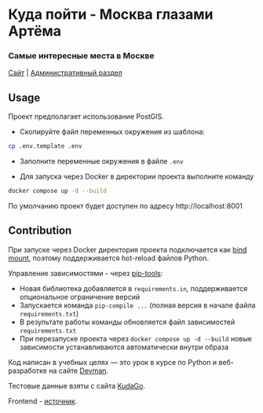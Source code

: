 # Куда пойти - Москва глазами Артёма
### Самые интересные места в Москве

[Cайт](http://morelinks.to) | [Административный раздел](http://morelinks.to/admin/)

## Usage

Проект предполагает использование PostGIS.

- Скопируйте файл переменных окружения из шаблона:
``` Bash
cp .env.template .env
```
- Заполните переменные окружения в файле `.env`

- Для запуска через Docker в директории проекта выполните команду

``` Bash
docker compose up -d --build
```

По умолчанию проект будет доступен по адресу http://localhost:8001

## Contribution

При запуске через Docker директория проекта подключается как [bind mount](https://docs.docker.com/storage/bind-mounts/), поэтому поддерживается hot-reload файлов Python.

Управление зависимостями - через [pip-tools](https://github.com/jazzband/pip-tools):
- Новая библиотека добавляется в `requirements.in`, поддерживается опциональное ограничение версий
- Запускается команда `pip-compile ...` (полная версия в начале файла `requirements.txt`)
- В результате работы команды обновляется файл зависимостей `requirements.txt`
- При перезапуске проекта через `docker compose up -d --build` новые зависимости устанавливаются автоматически внутри образа


Код написан в учебных целях — это урок в курсе по Python и веб-разработке на сайте [Devman](https://dvmn.org).

Тестовые данные взяты с сайта [KudaGo](https://kudago.com).

Frontend - [источник](https://github.com/devmanorg/where-to-go-frontend/blob/master/README.md).
